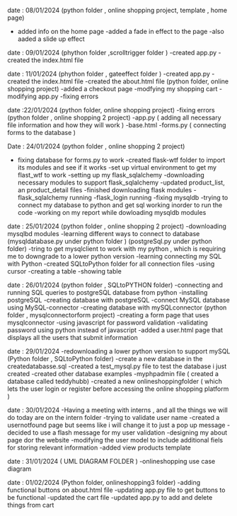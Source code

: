 date : 08/01/2024 
(python folder , online shopping project, template , home page)
- added info on the home page 
-added a fade in effect to the page 
-also aaded a slide up effect 

date : 09/01/2024
(phython folder ,scrolltrigger folder )
-created app.py 
-created the index.html file 

date : 11/01/2024
(phython folder , gateeffect folder )
-created app.py 
-created the index.html file 
-created the about.html file 
(python folder, online shopping project)
-added a checkout page 
-modfying my shopping cart
-modifying app.py
-fixing errors

date :22/01/2024
(python folder, online shopping project)
-fixing errors
(python folder , online shopping 2 project)
-app.py ( adding all necessary file information and how they will work ) 
-base.html
-forms.py ( connecting forms to the database )

Date : 24/01/2024
(python folder , online shopping 2 project)
- fixing database for forms.py to work
-created flask-wtf folder to import its modules and see if  it works 
-set up virtual environment to get my flast_wtf to work 
-setting up my flask_sqlalchemy
-downloading necessary modules to support flask_sqlalchemy
-updated product_list, an product_detail files 
-finished downloading flask modules 
-flask_sqlalchemy running 
-flask_login running
-fixing mysqldb 
-trying to connect my database to python and get sql working inorder to run the code 
-working on my report while dowloading mysqldb modules 


date : 25/01/2024
(python folder , online shopping 2 project)
-downloading mysqlbd modules 
-learning different ways to connect to database 
(mysqldatabase.py under python folder )
(postgreSql.py under python folder)
-tring to get mysqlclient to work with my python , which is requiring me to downgrade to a lower python version 
-learning connecting my SQL with Python 
-created SQLtoPython folder for all connection files 
-using cursor
-creating a table
-showing table

date : 26/01/2024
(python folder , SQLtoPYTHON folder)
-connecting and running SQL queries to postgreSQL database from python 
-installing postgreSQL
-creating database with postgreSQL
-connect MySQL database using MySQL-connector 
-creating database with mySQLconnector
(python folder , mysqlconnectorform project) 
-creating a form page that uses mysqlconnector 
-using javascript for password validation
-validating password using python instead of javascript
-added a user.html page that displays all the users that submit information

date : 29/01/2024
-redownloading a lower python version to support mySQL
(Python folder , SQLtoPython folder)
-create a new database in the createdatabasse.sql 
-created a test_mysql.py file to test the database i just created 
-created other database examples 
-myphpadmin file ( created a database called teddyhubb)
-created a new onlineshoppingfolder ( which lets the user login or register before accessing the online shopping platform )

date : 30/01/2024
-Having a meeting with interns , and all the things we will do today are on the intern folder
-trying to validate user name 
-created a usernotfound page but seems like i will change it to just a pop up message 
-decided to use a flash message for my user validation 
-designing my about page dor the website 
-modifying the user model to include additional fiels for storing relevant information 
-added view products template

date : 31/01/2024
( UML DIAGRAM FOLDER )
-onlineshopping use case diagram 

date : 01/02/2024
(Python folder, onlineshopping3 folder)
-adding functional buttons on about.html file 
-updating app.py file to get buttons to be functional
-updated the cart file 
-updated app.py to add and delete things from cart 
